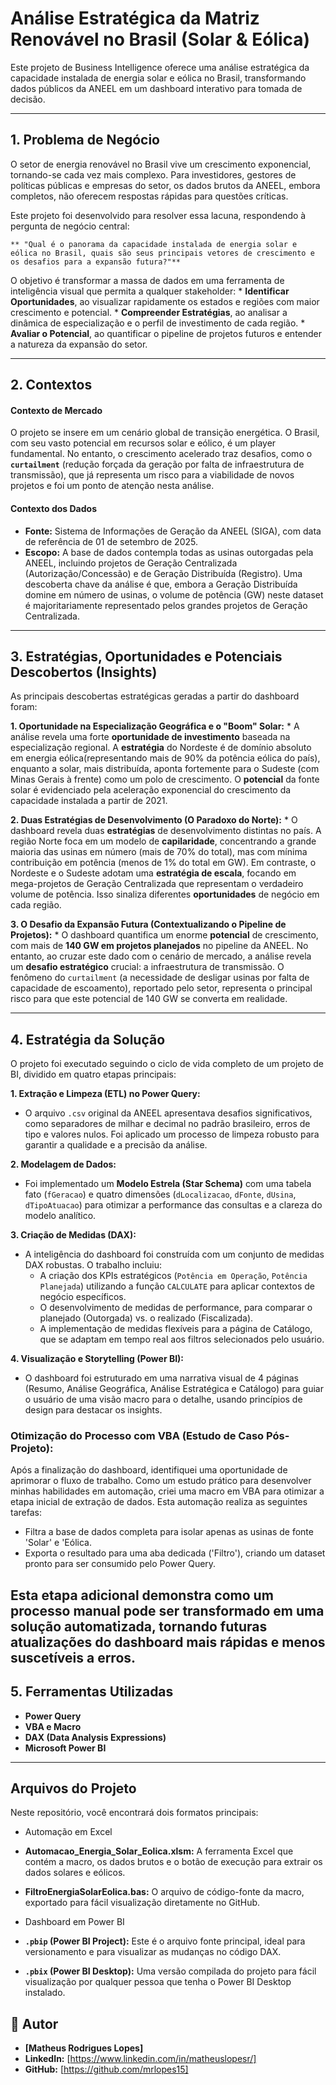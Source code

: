 # Análise Estratégica da Matriz Renovável no Brasil (Solar & Eólica)


Este projeto de Business Intelligence oferece uma análise estratégica da capacidade instalada de energia solar e eólica no Brasil, transformando dados públicos da ANEEL em um dashboard interativo para tomada de decisão.

---

## 1. Problema de Negócio

O setor de energia renovável no Brasil vive um crescimento exponencial, tornando-se cada vez mais complexo. Para investidores, gestores de políticas públicas e empresas do setor, os dados brutos da ANEEL, embora completos, não oferecem respostas rápidas para questões críticas.

Este projeto foi desenvolvido para resolver essa lacuna, respondendo à pergunta de negócio central:

	** "Qual é o panorama da capacidade instalada de energia solar e eólica no Brasil, quais são seus principais vetores de crescimento e os desafios para a expansão futura?"**

O objetivo é transformar a massa de dados em uma ferramenta de inteligência visual que permita a qualquer stakeholder:
	* **Identificar Oportunidades**, ao visualizar rapidamente os estados e regiões com maior crescimento e potencial.
	* **Compreender Estratégias**, ao analisar a dinâmica de especialização e o perfil de investimento de cada região.
	* **Avaliar o Potencial**, ao quantificar o pipeline de projetos futuros e entender a natureza da expansão do setor.



---



## 2. Contextos

#### Contexto de Mercado
O projeto se insere em um cenário global de transição energética. O Brasil, com seu vasto potencial em recursos solar e eólico, é um player fundamental. No entanto, o crescimento acelerado traz desafios, como o **`curtailment`** (redução forçada da geração por falta de infraestrutura de transmissão), que já representa um risco para a viabilidade de novos projetos e foi um ponto de atenção nesta análise.

#### Contexto dos Dados
* **Fonte:** Sistema de Informações de Geração da ANEEL (SIGA), com data de referência de 01 de setembro de 2025.
* **Escopo:** A base de dados contempla todas as usinas outorgadas pela ANEEL, incluindo projetos de Geração Centralizada (Autorização/Concessão) e de Geração Distribuída (Registro). Uma descoberta chave da análise é que, embora a Geração Distribuída domine em número de usinas, o volume de potência (GW) neste dataset é majoritariamente representado pelos grandes projetos de Geração Centralizada.


---

## 3. Estratégias, Oportunidades e Potenciais Descobertos (Insights)

As principais descobertas estratégicas geradas a partir do dashboard foram:

**1. Oportunidade na Especialização Geográfica e o "Boom" Solar:**
  	 * A análise revela uma forte **oportunidade de investimento** baseada na especialização regional. A **estratégia** do Nordeste é de domínio absoluto em energia eólica(representando mais de 90% da potência eólica do país), enquanto a solar, mais distribuída, aponta fortemente para o Sudeste (com Minas Gerais à frente) como um polo de crescimento. O **potencial** da fonte solar é evidenciado pela aceleração exponencial do crescimento da capacidade instalada a partir de 2021.

**2. Duas Estratégias de Desenvolvimento (O Paradoxo do Norte):**
  	 * O dashboard revela duas **estratégias** de desenvolvimento distintas no país. A região Norte foca em um modelo de **capilaridade**, concentrando a grande maioria das usinas em número (mais de 70% do total), mas com mínima contribuição em potência (menos de 1% do total em GW). Em contraste, o Nordeste e o Sudeste adotam uma **estratégia de escala**, focando em mega-projetos de Geração Centralizada que representam o verdadeiro volume de potência. Isso sinaliza diferentes **oportunidades** de negócio em cada região.

**3. O Desafio da Expansão Futura (Contextualizando o Pipeline de Projetos):**
   	* O dashboard quantifica um enorme **potencial** de crescimento, com mais de **140 GW em projetos planejados** no pipeline da ANEEL. No entanto, ao cruzar este dado com o cenário de mercado, a análise revela um **desafio estratégico** crucial: a infraestrutura de transmissão. O fenômeno do `curtailment` (a necessidade de desligar usinas por falta de capacidade de escoamento), reportado pelo setor, representa o principal risco para que este potencial de 140 GW se converta em realidade.


---

## 4. Estratégia da Solução

O projeto foi executado seguindo o ciclo de vida completo de um projeto de BI, dividido em quatro etapas principais:

**1. Extração e Limpeza (ETL) no Power Query:**
   * O arquivo `.csv` original da ANEEL apresentava desafios significativos, como separadores de milhar e decimal no padrão brasileiro, erros de tipo e valores nulos. Foi aplicado um processo de limpeza robusto para garantir a qualidade e a precisão da análise.

**2. Modelagem de Dados:**
   * Foi implementado um **Modelo Estrela (Star Schema)** com uma tabela fato (`fGeracao`) e quatro dimensões (`dLocalizacao`, `dFonte`, `dUsina`, `dTipoAtuacao`) para otimizar a performance das consultas e a clareza do modelo analítico.

**3. Criação de Medidas (DAX):**
   * A inteligência do dashboard foi construída com um conjunto de medidas DAX robustas. O trabalho incluiu:
     * A criação dos KPIs estratégicos (`Potência em Operação`, `Potência Planejada`) utilizando a função `CALCULATE` para aplicar contextos de negócio específicos.
     * O desenvolvimento de medidas de performance, para comparar o planejado (Outorgada) vs. o realizado (Fiscalizada).
     * A implementação de medidas flexíveis para a página de Catálogo, que se adaptam em tempo real aos filtros selecionados pelo usuário.

**4. Visualização e Storytelling (Power BI):**
   * O dashboard foi estruturado em uma narrativa visual de 4 páginas (Resumo, Análise Geográfica, Análise Estratégica e Catálogo) para guiar o usuário de uma visão macro para o detalhe, usando princípios de design para destacar os insights.

### Otimização do Processo com VBA (Estudo de Caso Pós-Projeto): 

Após a finalização do dashboard, identifiquei uma oportunidade de aprimorar o fluxo de trabalho. Como um estudo prático para desenvolver minhas habilidades em automação, criei uma macro em VBA para otimizar a etapa inicial de extração de dados. Esta automação realiza as seguintes tarefas:

* Filtra a base de dados completa para isolar apenas as usinas de fonte 'Solar' e 'Eólica.
* Exporta o resultado para uma aba dedicada ('Filtro'), criando um dataset pronto para ser consumido pelo Power Query.

Esta etapa adicional demonstra como um processo manual pode ser transformado em uma solução automatizada, tornando futuras atualizações do dashboard mais rápidas e menos suscetíveis a erros.
---

## 5. Ferramentas Utilizadas

* **Power Query**
* **VBA e Macro**
* **DAX (Data Analysis Expressions)**
* **Microsoft Power BI**

---
## Arquivos do Projeto

Neste repositório, você encontrará dois formatos principais:

* Automação em Excel

* **Automacao_Energia_Solar_Eolica.xlsm:** A ferramenta Excel que contém a macro, os dados brutos e o botão de execução para extrair os dados solares e eólicos.
* **FiltroEnergiaSolarEolica.bas:** O arquivo de código-fonte da macro, exportado para fácil visualização diretamente no GitHub.

* Dashboard em Power BI

* **`.pbip` (Power BI Project):** Este é o arquivo fonte principal, ideal para versionamento e para visualizar as mudanças no código DAX.
* **`.pbix` (Power BI Desktop):** Uma versão compilada do projeto para fácil visualização por qualquer pessoa que tenha o Power BI Desktop instalado.

## 👤 Autor

* **[Matheus Rodrigues Lopes]**
* **LinkedIn:** [https://www.linkedin.com/in/matheuslopesr/]
* **GitHub:** [https://github.com/mrlopes15]

